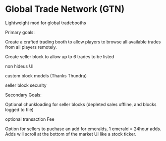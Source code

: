 # Global Trade Network (GTN)
Lightweight mod for global tradebooths


Primary goals:

Create a crafted trading booth to allow players to browse all available trades from all players remotely.

Create seller block to allow up to 6 trades to be listed

non hideus UI

custom block models (Thanks Thundra)

seller block security


Secondary Goals:

Optional chunkloading for seller blocks (depleted sales offline, and blocks logged to file)

optional transaction Fee

Option for sellers to puchase an add for emeralds, 1 emerald = 24hour adds. Adds will scroll at the bottom
of the market UI like a stock ticker. 
